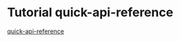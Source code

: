 # Tutorial quick-api-reference

[quick-api-reference](https://developer.chrome.com/docs/extensions/mv3/getstarted/tut-quick-reference/)
